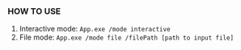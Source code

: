 ### HOW TO USE
1. Interactive mode: `App.exe /mode interactive`
2. File mode: `App.exe /mode file /filePath [path to input file]`